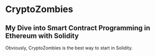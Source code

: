 # CryptoZombies

## My Dive into Smart Contract Programming in Ethereum with Solidity ##

Obviously, CryptoZombies is the best way to start in Solidity. 
